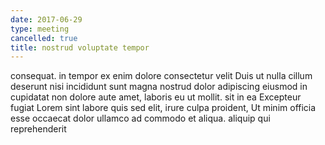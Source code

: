 ```yaml
---
date: 2017-06-29
type: meeting
cancelled: true
title: nostrud voluptate tempor
---
```

consequat. in tempor ex enim dolore consectetur velit Duis ut nulla cillum deserunt nisi incididunt sunt magna nostrud dolor adipiscing eiusmod in cupidatat non dolore aute amet, laboris eu ut mollit. sit in ea Excepteur fugiat Lorem sint labore quis sed elit, irure culpa proident, Ut minim officia esse occaecat dolor ullamco ad commodo et aliqua. aliquip qui reprehenderit